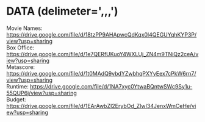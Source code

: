 # DATA (delimeter=',,,')

Movie Names: https://drive.google.com/file/d/18tzPP9AHApwcQdKqx0l4QEGUYqhKYP3P/view?usp=sharing<br/>
Box Office: https://drive.google.com/file/d/1e7QERfUKuoY4WXLUj_ZN4m9TNiQz2ceA/view?usp=sharing<br/>
Metascore: https://drive.google.com/file/d/1t0MAdQ9vbdYZwbhqPXYyEex7cPkW6rn7/view?usp=sharing<br/>
Runtime: https://drive.google.com/file/d/1NA7xyc0YtwaBQntwSWc9Sy1u-55QUP6j/view?usp=sharing<br/>
Budget: https://drive.google.com/file/d/1EArAwbZI2ErybOd_ZlwI34JenxWmCeHe/view?usp=sharing


